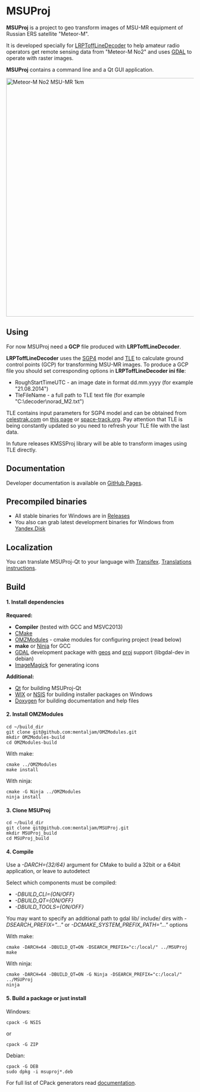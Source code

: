 # MSUProj

**MSUProj** is a project to geo transform images of MSU-MR equipment of Russian ERS satellite "Meteor-M".

It is developed specially for [LRPToffLineDecoder](http://meteor.robonuka.ru/for-experts/lrpt-analizer-2015/) to help amateur radio operators get remote sensing data from "Meteor-M No2" and uses [GDAL](http://www.gdal.org/) to operate with raster images.

**MSUProj** contains a command line and a Qt GUI application.

<img src="http://meteor.robonuka.ru/wp-content/uploads/2015/03/21082014_UTM37_ArcGis.jpg" alt="Meteor-M No2 MSU-MR 1km" style="width: 640px;"/>

## Using

For now MSUProj need a **GCP** file produced with **LRPToffLineDecoder**.

**LRPToffLineDecoder** uses the [SGP4](https://en.wikipedia.org/wiki/Simplified_perturbations_models) model and [TLE](https://en.wikipedia.org/wiki/Two-line_element_set) to calculate ground control points (GCP) for transforming MSU-MR images. To produce a GCP file you should set corresponding options in **LRPToffLineDecoder ini file**:

- RoughStartTimeUTC - an image date in format dd.mm.yyyy (for example "21.08.2014")
- TleFileName - a full path to TLE text file (for example "C:\decoder\norad_M2.txt")

TLE contains input parameters for SGP4 model and can be obtained from [celestrak.com](http://www.celestrak.com) on [this page](http://www.celestrak.com/NORAD/elements/weather.txt) or [space-track.org](https://www.space-track.org). Pay attention that TLE is being constantly updated so you need to refresh your TLE file with the last data.

In future releases KMSSProj library will be able to transform images using TLE directly.

## Documentation

Developer documentation is available on [GitHub Pages](http://mentaljam.github.io/MSUProj/).

## Precompiled binaries

- All stable binaries for Windows are in [Releases](https://github.com/mentaljam/MSUProj/releases)
- You also can grab latest development binaries for Windows from [Yandex.Disk](https://yadi.sk/d/5Lbb-1y5hzZdW)

## Localization

You can translate MSUProj-Qt to your language with [Transifex](https://www.transifex.com/projects/p/msuproj/).
[Translations instructions](http://mentaljam.github.io/MSUProj/translations.html).

## Build

#### 1. Install dependencies

**Requared:**
- **Compiler** (tested with GCC and MSVC2013)
- [CMake](https://cmake.org/)
- [OMZModules](https://github.com/mentaljam/MSUProj) - cmake modules for configuring project (read below)
- **make** or [Ninja](http://martine.github.io/ninja/) for GCC
- [GDAL](http://www.gdal.org/) development package with [geos](https://trac.osgeo.org/geos/) and [proj](http://trac.osgeo.org/proj/) support (libgdal-dev in debian)
- [ImageMagick](http://www.imagemagick.org/) for generating icons

**Additional:**
- [Qt](http://qt-project.org/) for building MSUProj-Qt
- [WIX](http://wixtoolset.org/) or [NSIS](http://nsis.sourceforge.net/) for building installer packages on Windows
- [Doxygen](http://www.stack.nl/~dimitri/doxygen/index.html) for building documentation and help files

#### 2. Install OMZModules

    cd ~/build_dir
    git clone git@github.com:mentaljam/OMZModules.git
    mkdir OMZModules-build
    cd OMZModules-build
    
With make:

    cmake ../OMZModules
    make install

With ninja:

    cmake -G Ninja ../OMZModules
    ninja install


#### 3. Clone MSUProj

    cd ~/build_dir
    git clone git@github.com:mentaljam/MSUProj.git
    mkdir MSUProj_build
    cd MSUProj_build

#### 4. Compile ####

Use a *-DARCH={32/64}* argument for CMake to build a 32bit or a 64bit application, or leave to autodetect

Select which components must be compiled:
- *-DBUILD_CLI={ON/OFF}*
- *-DBUILD_QT={ON/OFF}*
- *-DBUILD_TOOLS={ON/OFF}*

You may want to specify an additional path to gdal lib/ include/ dirs with *-DSEARCH_PREFIX="..."* or *-DCMAKE_SYSTEM_PREFIX_PATH="..."* options

With make:

    cmake -DARCH=64 -DBUILD_QT=ON -DSEARCH_PREFIX="c:/local/" ../MSUProj
    make

With ninja:

    cmake -DARCH=64 -DBUILD_QT=ON -G Ninja -DSEARCH_PREFIX="c:/local/" ../MSUProj
    ninja
    
#### 5. Build a package or just install

Windows:

    cpack -G NSIS

or

    cpack -G ZIP

Debian:

    cpack -G DEB
    sudo dpkg -i msuproj*.deb

For full list of CPack generators read [documentation](http://www.cmake.org/Wiki/CMake:CPackPackageGenerators).
